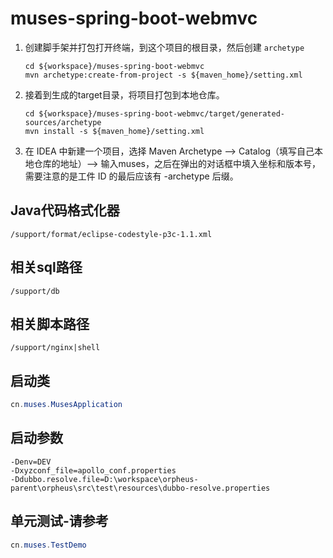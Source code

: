 # muses-spring-boot-webmvc

1. 创建脚手架并打包打开终端，到这个项目的根目录，然后创建 <code>archetype</code>

   ```shell
   cd ${workspace}/muses-spring-boot-webmvc
   mvn archetype:create-from-project -s ${maven_home}/setting.xml
   ```


2. 接着到生成的target目录，将项目打包到本地仓库。

   ```shell
   cd ${workspace}/muses-spring-boot-webmvc/target/generated-sources/archetype
   mvn install -s ${maven_home}/setting.xml
   ```

3. 在 IDEA 中新建一个项目，选择 Maven Archetype --> Catalog（填写自己本地仓库的地址）--> 输入muses，之后在弹出的对话框中填入坐标和版本号，需要注意的是工件 ID 的最后应该有 -archetype 后缀。

## Java代码格式化器
`/support/format/eclipse-codestyle-p3c-1.1.xml`

## 相关sql路径
`/support/db`

## 相关脚本路径
`/support/nginx|shell`

## 启动类
```java
cn.muses.MusesApplication
```

## 启动参数

```properties
-Denv=DEV
-Dxyzconf_file=apollo_conf.properties
-Ddubbo.resolve.file=D:\workspace\orpheus-parent\orpheus\src\test\resources\dubbo-resolve.properties
```

## 单元测试-请参考
```java
cn.muses.TestDemo
```
